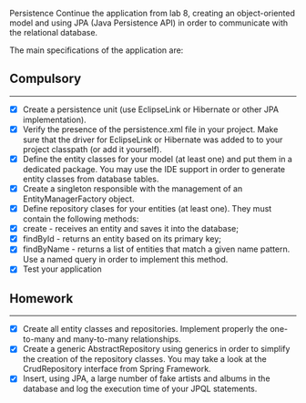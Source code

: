Persistence
Continue the application from lab 8, creating an object-oriented model and using JPA (Java Persistence API) in order to communicate with the relational database.

The main specifications of the application are:

## Compulsory

-----

- [x] Create a persistence unit (use EclipseLink or Hibernate or other JPA implementation).
- [x] Verify the presence of the persistence.xml file in your project. Make sure that the driver for EclipseLink or Hibernate was added to to your project classpath (or add it yourself).
- [x] Define the entity classes for your model (at least one) and put them in a dedicated package. You may use the IDE support in order to generate entity classes from database tables.
- [x] Create a singleton responsible with the management of an EntityManagerFactory object.
- [x] Define repository clases for your entities (at least one). They must contain the following methods:
- [x] create - receives an entity and saves it into the database;
- [x] findById - returns an entity based on its primary key;
- [x] findByName - returns a list of entities that match a given name pattern. Use a named query in order to implement this method.
- [x] Test your application

## Homework

-----------

- [x] Create all entity classes and repositories. Implement properly the one-to-many and many-to-many relationships.
- [x] Create a generic AbstractRepository using generics in order to simplify the creation of the repository classes. You may take a look at the CrudRepository interface from Spring Framework.
- [x] Insert, using JPA, a large number of fake artists and albums in the database and log the execution time of your JPQL statements.
